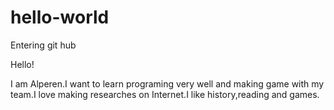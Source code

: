 # hello-world
Entering git hub

Hello!

I am Alperen.I want to learn programing very well and making game with my team.I love making researches on Internet.I like history,reading and games.
